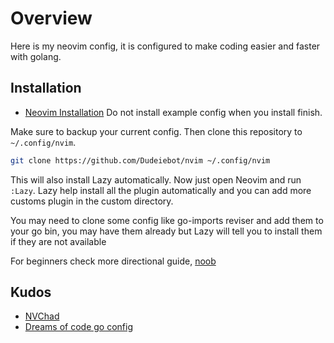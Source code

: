 Overview
============

Here is my neovim config, it is configured to make coding easier and faster with golang.

## Installation

- [Neovim Installation](https://github.com/neovim/neovim/wiki/Installing-Neovim)
Do not install example config when you install finish.

Make sure to backup your current config. Then clone this repository to `~/.config/nvim`.

```sh
git clone https://github.com/Dudeiebot/nvim ~/.config/nvim
```

This will also install Lazy automatically. Now just open Neovim and run `:Lazy`. 
Lazy help install all the plugin automatically and you can add more customs plugin in the custom directory.

You may need to clone some config like go-imports reviser  and add them to your go bin, you may have them already but Lazy will tell you to install them if they are not available 

For beginners check more directional guide, [noob](http://excelojo.com/journals/setup/)
## Kudos

- [NVChad](https://github.com/NvChad/NvChad)
- [Dreams of code go config](https://github.com/dreamsofcode-io/neovim-go-config)
